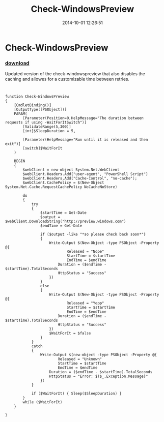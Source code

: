 ﻿---
pid:            5475
parent:         0
children:       
poster:         Daniel Sorlov
title:          Check-WindowsPreview
date:           2014-10-01 12:26:51
description:    Updated version of the check-windowspreview that also disables the caching and allowes for a customizable time between retries.
format:         posh
---

# Check-WindowsPreview

### [download](5475.ps1)  

Updated version of the check-windowspreview that also disables the caching and allowes for a customizable time between retries.

```posh


function Check-WindowsPreview
{
	[CmdletBinding()]
	[OutputType([PSObject])]
	PARAM(
		[Parameter(Position=0,HelpMessage="The duration between requests if using -WaitForItSwitch")]
		[ValidateRange(5,300)]
		[int]$SleepDuration = 5,

		[Parameter(HelpMessage="Run until it is released and then exit")]
		[switch]$WaitForIt
	)

	BEGIN
	{
		$webClient = new-object System.Net.WebClient
		$webClient.Headers.Add("user-agent", "PowerShell Script")
		$webClient.Headers.Add("Cache-Control", "no-cache");
		$webClient.CachePolicy = $(New-Object System.Net.Cache.RequestCachePolicy NoCacheNoStore)

		do
		{
			try
			{
 				$startTime = Get-Date
 				$output = $webClient.DownloadString("http://preview.windows.com")
 				$endTime = Get-Date

	 			if ($output -like "*so please check back soon*")
				{
					Write-Output $(New-Object -type PSObject -Property @{
     						Released = "Nope"
     						StartTime = $startTime
     						EndTime = $endTime
						Duration = ($endTime - $startTime).TotalSeconds
						HttpStatus = "Success"
					})
				}
				else
				{
					Write-Output $(New-Object -type PSObject -Property @{
     						Released = "Yepp"
     						StartTime = $startTime
     						EndTime = $endTime
						Duration = ($endTime - $startTime).TotalSeconds
						HttpStatus = "Success"
					})
					$WaitForIt = $false
				}
			}
			catch
			{
				Write-Output $(new-object -type PSObject -Property @{
     					Released = "Unknown"
     					StartTime = $startTime
     					EndTime = $endTime
					Duration = ($endTime - $startTime).TotalSeconds
					HttpStatus = "Error: $($_.Exception.Message)"
				})
			}

 			if ($WaitForIt) { Sleep($SleepDuration) }
		}
		while ($WaitForIt)
	}

}
```
